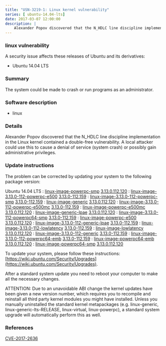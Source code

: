 ```yaml
---
title: "USN-3219-1: Linux kernel vulnerability"
series: [ ubuntu-14.04-lts]
date: 2017-03-07 12:00:00
description: |
    Alexander Popov discovered that the N_HDLC line discipline implementation in the Linux kernel contained a double-free vulnerability. A local attacker could use this to cause a denial of service (system crash) or possibly gain administrative privileges. 
--- 
```

 
### linux vulnerability

A security issue affects these releases of Ubuntu and its derivatives:

* Ubuntu 14.04 LTS

### Summary

The system could be made to crash or run programs as an administrator. 

### Software description

* linux 

### Details

Alexander Popov discovered that the N_HDLC line discipline implementation in the Linux kernel contained a double-free vulnerability. A local attacker could use this to cause a denial of service (system crash) or possibly gain administrative privileges. 

### Update instructions

The problem can be corrected by updating your system to the following package version:

Ubuntu 14.04 LTS
 : [linux-image-powerpc-smp](https://launchpad.net/ubuntu/+source/linux) <span> [3.13.0.112.120](https://launchpad.net/ubuntu/+source/linux/3.13.0-112.159) </span> 
 : [linux-image-3.13.0-112-powerpc-e500](https://launchpad.net/ubuntu/+source/linux) <span> [3.13.0-112.159](https://launchpad.net/ubuntu/+source/linux/3.13.0-112.159) </span> 
 : [linux-image-3.13.0-112-powerpc-smp](https://launchpad.net/ubuntu/+source/linux) <span> [3.13.0-112.159](https://launchpad.net/ubuntu/+source/linux/3.13.0-112.159) </span> 
 : [linux-image-generic](https://launchpad.net/ubuntu/+source/linux) <span> [3.13.0.112.120](https://launchpad.net/ubuntu/+source/linux/3.13.0-112.159) </span> 
 : [linux-image-3.13.0-112-powerpc-e500mc](https://launchpad.net/ubuntu/+source/linux) <span> [3.13.0-112.159](https://launchpad.net/ubuntu/+source/linux/3.13.0-112.159) </span> 
 : [linux-image-powerpc-e500mc](https://launchpad.net/ubuntu/+source/linux) <span> [3.13.0.112.120](https://launchpad.net/ubuntu/+source/linux/3.13.0-112.159) </span> 
 : [linux-image-generic-lpae](https://launchpad.net/ubuntu/+source/linux) <span> [3.13.0.112.120](https://launchpad.net/ubuntu/+source/linux/3.13.0-112.159) </span> 
 : [linux-image-3.13.0-112-powerpc64-smp](https://launchpad.net/ubuntu/+source/linux) <span> [3.13.0-112.159](https://launchpad.net/ubuntu/+source/linux/3.13.0-112.159) </span> 
 : [linux-image-powerpc-e500](https://launchpad.net/ubuntu/+source/linux) <span> [3.13.0.112.120](https://launchpad.net/ubuntu/+source/linux/3.13.0-112.159) </span> 
 : [linux-image-3.13.0-112-generic-lpae](https://launchpad.net/ubuntu/+source/linux) <span> [3.13.0-112.159](https://launchpad.net/ubuntu/+source/linux/3.13.0-112.159) </span> 
 : [linux-image-3.13.0-112-lowlatency](https://launchpad.net/ubuntu/+source/linux) <span> [3.13.0-112.159](https://launchpad.net/ubuntu/+source/linux/3.13.0-112.159) </span> 
 : [linux-image-lowlatency](https://launchpad.net/ubuntu/+source/linux) <span> [3.13.0.112.120](https://launchpad.net/ubuntu/+source/linux/3.13.0-112.159) </span> 
 : [linux-image-3.13.0-112-generic](https://launchpad.net/ubuntu/+source/linux) <span> [3.13.0-112.159](https://launchpad.net/ubuntu/+source/linux/3.13.0-112.159) </span> 
 : [linux-image-3.13.0-112-powerpc64-emb](https://launchpad.net/ubuntu/+source/linux) <span> [3.13.0-112.159](https://launchpad.net/ubuntu/+source/linux/3.13.0-112.159) </span> 
 : [linux-image-powerpc64-emb](https://launchpad.net/ubuntu/+source/linux) <span> [3.13.0.112.120](https://launchpad.net/ubuntu/+source/linux/3.13.0-112.159) </span> 
 : [linux-image-powerpc64-smp](https://launchpad.net/ubuntu/+source/linux) <span> [3.13.0.112.120](https://launchpad.net/ubuntu/+source/linux/3.13.0-112.159) </span> 

To update your system, please follow these instructions: [https://wiki.ubuntu.com/Security/Upgrades](https://wiki.ubuntu.com/Security/Upgrades).

After a standard system update you need to reboot your computer to make all the necessary changes.

ATTENTION: Due to an unavoidable ABI change the kernel updates have been given a new version number, which requires you to recompile and reinstall all third party kernel modules you might have installed. Unless you manually uninstalled the standard kernel metapackages (e.g. linux-generic, linux-generic-lts-RELEASE, linux-virtual, linux-powerpc), a standard system upgrade will automatically perform this as well. 

### References

 [CVE-2017-2636](http://people.ubuntu.com/~ubuntu-security/cve/CVE-2017-2636)
 
